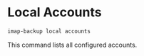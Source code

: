 # Local Accounts

```sh
imap-backup local accounts
```

This command lists all configured accounts.

